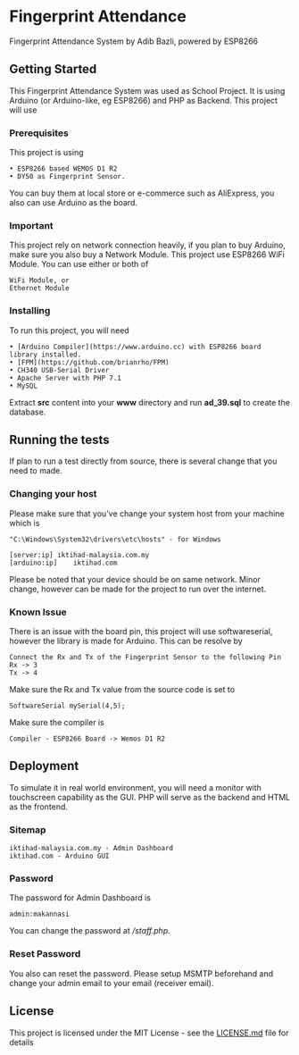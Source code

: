 ﻿# Fingerprint Attendance

Fingerprint Attendance System by Adib Bazli, powered by ESP8266

## Getting Started

This Fingerprint Attendance System was used as School Project.
It is using Arduino (or Arduino-like, eg ESP8266) and PHP as Backend.
This project will use 

### Prerequisites

This project is using 

```
• ESP8266 based WEMOS D1 R2
• DY50 as Fingerprint Sensor.
```
You can buy them at local store or e-commerce such as AliExpress, you also can use Arduino as the board.

### Important

This project rely on network connection heavily, if you plan to buy Arduino, make sure you also buy a Network Module. This project use ESP8266 WiFi Module. You can use either or both of
```
WiFi Module, or
Ethernet Module
```

### Installing

To run this project, you will need 
```
• [Arduino Compiler](https://www.arduino.cc) with ESP8266 board library installed.
• [FPM](https://github.com/brianrho/FPM)
• CH340 USB-Serial Driver
• Apache Server with PHP 7.1
• MySQL
```

Extract **src** content into your **www** directory and run **ad_39.sql** to create the database.

## Running the tests

If plan to run a test directly from source, there is several change that you need to made.

### Changing your host

Please make sure that you've change your system host from your machine which is
```
"C:\Windows\System32\drivers\etc\hosts" - for Windows

[server:ip]	iktihad-malaysia.com.my
[arduino:ip]	iktihad.com
```
Please be noted that your device should be on same network. Minor change, however can be made for the project to run over the internet.

### Known Issue

There is an issue with the board pin, this project will use softwareserial, however the library is made for Arduino. This can be resolve by
```
Connect the Rx and Tx of the Fingerprint Sensor to the following Pin
Rx -> 3
Tx -> 4
```
Make sure the Rx and Tx value from the source code is set to
```
SoftwareSerial mySerial(4,5);
```
Make sure the compiler is
```
Compiler - ESP8266 Board -> Wemos D1 R2
```

## Deployment

To simulate it in real world environment, you will need a monitor with touchscreen capability as the GUI. PHP will serve as the backend and HTML as the frontend.

### Sitemap

```
iktihad-malaysia.com.my - Admin Dashboard
iktihad.com - Arduino GUI
```

### Password

The password for Admin Dashboard is
```
admin:makannasi
```
You can change the password at */staff.php*.

### Reset Password
You also can reset the password. Please setup MSMTP beforehand and change your admin email to your email (receiver email).

## License
This project is licensed under the MIT License - see the [LICENSE.md](LICENSE.md) file for details
